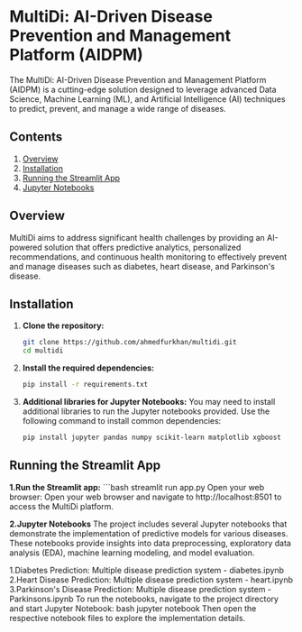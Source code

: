 # MultiDi: AI-Driven Disease Prevention and Management Platform (AIDPM)

The MultiDi: AI-Driven Disease Prevention and Management Platform (AIDPM) is a cutting-edge solution designed to leverage advanced Data Science, Machine Learning (ML), and Artificial Intelligence (AI) techniques to predict, prevent, and manage a wide range of diseases.

## Contents

1. [Overview](#overview)
2. [Installation](#installation)
3. [Running the Streamlit App](#running-the-streamlit-app)
4. [Jupyter Notebooks](#jupyter-notebooks)
## Overview

MultiDi aims to address significant health challenges by providing an AI-powered solution that offers predictive analytics, personalized recommendations, and continuous health monitoring to effectively prevent and manage diseases such as diabetes, heart disease, and Parkinson's disease.

## Installation

1. **Clone the repository:**
   ```bash
   git clone https://github.com/ahmedfurkhan/multidi.git
   cd multidi
2. **Install the required dependencies:**
   ```bash
   pip install -r requirements.txt
3. **Additional libraries for Jupyter Notebooks:**
   You may need to install additional libraries to run the Jupyter notebooks provided. Use the following command to install common dependencies:
   ```bash
   pip install jupyter pandas numpy scikit-learn matplotlib xgboost

## Running the Streamlit App

**1.Run the Streamlit app:**
    ```bash
    streamlit run app.py
    Open your web browser:
    Open your web browser and navigate to http://localhost:8501 to access the MultiDi platform.

**2.Jupyter Notebooks**
The project includes several Jupyter notebooks that demonstrate the implementation of predictive models for various diseases. These notebooks provide insights into data preprocessing, exploratory data analysis (EDA), machine learning modeling, and model evaluation.

1.Diabetes Prediction: Multiple disease prediction system - diabetes.ipynb
2.Heart Disease Prediction: Multiple disease prediction system - heart.ipynb
3.Parkinson's Disease Prediction: Multiple disease prediction system - Parkinsons.ipynb
To run the notebooks, navigate to the project directory and start Jupyter Notebook:
bash
jupyter notebook
Then open the respective notebook files to explore the implementation details.
